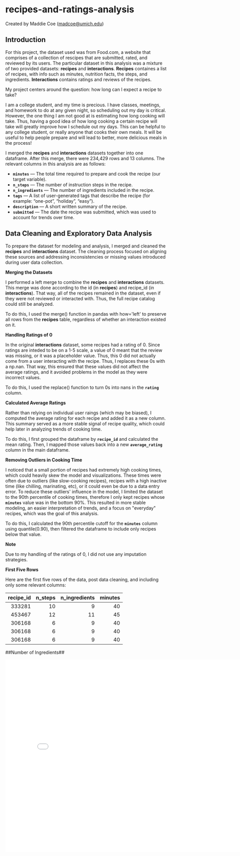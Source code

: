 # recipes-and-ratings-analysis

Created by Maddie Coe (madcoe@umich.edu)

## Introduction

For this project, the dataset used was from Food.com, a website that comprises of a collection of rescipes that are submitted, rated, and reviewed by its users. The particular dataset in this analysis was a mixture of two provided datasets: **recipes** and **interactions**. **Recipes** containes a list of recipes, with info such as minutes, nutrition facts, the steps, and ingredients. **Interactions** contains ratings and reviews of the recipes. 

My project centers around the question: how long can I expect a recipe to take?

I am a college student, and my time is precious. I have classes, meetings, and homework to do at any given night, so scheduling out my day is critical. However, the one thing I am not good at is estimating how long cooking will take. Thus, having a good idea of how long cooking a certain recipe will take will greatly improve how I schedule out my days. This can be helpful to any college student, or really anyone that cooks their own meals. It will be useful to help people prepare and will lead to better, more delicious meals in the process!

I merged the **recipes** and **interactions** datasets together into one dataframe. After this merge, there were 234,429 rows and 13 columns. The relevant columns in this analysis are as follows:

- **`minutes`** — The total time required to prepare and cook the recipe (our target variable). 
- **`n_steps`** — The number of instruction steps in the recipe. 
- **`n_ingredients`** — The number of ingredients included in the recipe. 
- **`tags`** — A list of user-generated tags that describe the recipe (for example: “one-pot”, “holiday”, “easy”).
- **`description`** — A short written summary of the recipe.
- **`submitted`** — The date the recipe was submitted, which was used to account for trends over time.


## Data Cleaning and Exploratory Data Analysis

To prepare the dataset for modeling and analysis, I merged and cleaned the **recipes** and **interactions** dataset. The cleaning process focused on aligning these sources and addressing inconsistencies or missing values introduced during user data collection.

**Merging the Datasets**

I performed a left merge to combine the **recipes** and **interactions** datasets. This merge was done according to the id (in **recipes**) and recipe_id (in **interactions**). That way, all of the recipes remained in the dataset, even if they were not reviewed or interacted with. Thus, the full recipe catalog could still be analyzed. 

To do this, I used the merge() function in pandas with how='left' to preserve all rows from the **recipes** table, regardless of whether an interaction existed on it.

**Handling Ratings of 0**

In the original **interactions** dataset, some recipes had a rating of 0. Since ratings are inteded to be on a 1-5 scale, a value of 0 meant that the review was missing, or it was a placeholder value. Thus, this 0 did not actually come from a user interacting with the recipe. Thus, I replaces these 0s with a np.nan. That way, this ensured that these values did not affect the average ratings, and it avoided problems in the model as they were incorrect values.

To do this, I used the replace() function to turn 0s into nans in the **`rating`** column.

**Calculated Average Ratings**

Rather than relying on individual user raings (which may be biased), I computed the average rating for each recipe and added it as a new column. This summary served as a more stable signal of recipe quality, which could help later in analyzing trends of cooking time.

To do this, I first grouped the dataframe by **`recipe_id`** and calculated the mean rating. Then, I mapped those values back into a new **`average_rating`** column in the main dataframe.

**Removing Outliers in Cooking Time**

I noticed that a small portion of recipes had extremely high cooking times, which could heavily skew the model and visualizations. These times were often due to outliers (like slow-cooking recipes), recipes with a high inactive time (like chilling, marinating, etc), or it could even be due to a data entry error. To reduce these outliers' influence in the model, I limited the dataset to the 90th percentile of cooking times, therefore I only kept recipes whose **`minutes`** value was in the bottom 90%. This resulted in more stable modeling, an easier interpretation of trends, and a focus on "everyday" recipes, which was the goal of this analysis.

To do this, I calculated the 90th percentile cutoff for the **`minutes`** column using quantile(0.90), then filtered the dataframe to include only recipes below that value.

**Note**

Due to my handling of the ratings of 0, I did not use any imputation strategies.

**First Five Rows**

Here are the first five rows of the data, post data cleaning, and including only some relevant columns:

|   recipe_id |   n_steps |   n_ingredients |   minutes |
|------------:|----------:|----------------:|----------:|
|      333281 |        10 |               9 |        40 |
|      453467 |        12 |              11 |        45 |
|      306168 |         6 |               9 |        40 |
|      306168 |         6 |               9 |        40 |
|      306168 |         6 |               9 |        40 |

##Number of Ingredients##

<iframe
src="assets/ingredients_distribution.html"
width="800"
height="600"
frameborder="0"
></iframe>
